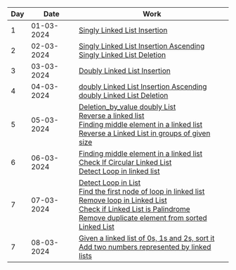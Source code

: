 <!DOCTYPE html>
<html lang="en">
<head>
<meta charset="UTF-8">
<meta name="viewport" content="width=device-width, initial-scale=1.0">
</head>
<body>

<table>
  <thead>
    <tr>
      <th>Day</th>
      <th>Date</th>
      <th>Work</th>
    </tr>
  </thead>
  <tbody>
    <tr>
      <td>1</td>
      <td>01-03-2024</td>
      <td><a href="1-03-24/1_linklistbasicInsertion.cpp">Singly Linked List Insertion</a></td>
    </tr>
    <tr>
      <td>2</td>
      <td>02-03-2024</td>
      <td><a href="2-03-24/1_insertAscendingsinglylinklist.cpp">Singly Linked List Insertion Ascending</a><br>
      <a href="2-03-24/2_singlyListDeletion.cpp">Singly Linked List Deletion</a></td>
    </tr>
    <tr>
      <td>3</td>
      <td>03-03-2024</td>
      <td><a href="3-03-24/1_doublylist_Insertion.cpp">Doubly Linked List Insertion</a></td>
    </tr>
    <tr>
      <td>4</td>
      <td>04-03-2024</td>
      <td><a href="4-03-24/1_doubly_insertionAscending.cpp">doubly Linked List Insertion Ascending</a><br>
      <a href="4-03-24/2_doublyDeletion.cpp">doubly Linked List Deletion</a></td>
    </tr>
    <tr>
      <td>5</td>
      <td>05-03-2024</td>
      <td><a href="5-03-24/1_deletionByValue.cpp">Deletion_by_value doubly List</a><br>
      <a href="5-03-24/2_Reverse_linkedlist.txt">Reverse a linked list</a><br>
      <a href="5-03-24/2_Reverse_linkedlist.txt">Finding middle element in a linked list</a><br>
      <a href="5-03-24/4_Reverse_List_in_groups_of_given_size.txt">Reverse a Linked List in groups of given size</a></td>
    </tr>
    <tr>
      <td>6</td>
      <td>06-03-2024</td>
      <td><a href="6-03-24/1_middle_of_List.txt">Finding middle element in a linked list</a><br>
      <a href="6-03-24/2_Check_If_Circular_List.txt">Check If Circular Linked List</a><br>
      <a href="6-03-24/3_Detect_loop_inList.txt">Detect Loop in linked list</a><br>
      </td>
    </tr>
    <tr>
      <td>7</td>
      <td>07-03-2024</td>
      <td><a href="7-03-24/1_Detect_Loop_in_List.txt">Detect Loop in List</a><br>
      <a href="7-03-24/2_Find_the_first_node_of_loop_in%20_inked_list.txt">Find the first node of loop in linked list</a><br>
      <a href="7-03-24/3_Remove_loop_in_Linked_List.txt">Remove loop in Linked List</a><br>
        <a href="7-03-24/4_Check_if_Linked_List_is_Palindrome.txt">Check if Linked List is Palindrome</a><br>
        <a href="7-03-24/5_Remove_duplicate_element_from_sorted_Linked_List.txt">Remove duplicate element from sorted Linked List</a><br>
      </td>
    </tr>
    <tr>
      <td>7</td>
      <td>08-03-2024</td>
      <td><a href="8-03-24/1_Given_a_linked_list_of_0s%2C_1s_and_2s%2C_sort_it.txt">Given a linked list of 0s, 1s and 2s, sort it</a><br>
      <a href="8-03-24/2_Add_two_numbers_represented_by_linked_lists.txt">Add two numbers represented by linked lists</a><br>
      </td>
    </tr>
  </tbody>
</table>

</body>
</html>
